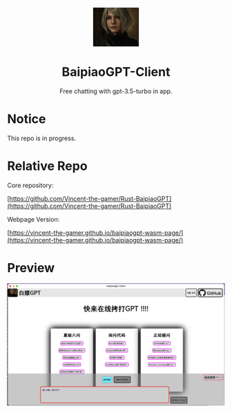 <p align="center">
    <img src="./.github/ashley.png" style="height: 90px;"/>
</p>
<h1 align="center">BaipiaoGPT-Client</h1>
<p align="center">
    Free chatting with gpt-3.5-turbo in app.
</p>

# Notice
This repo is in progress.

# Relative Repo

Core repository:

[https://github.com/Vincent-the-gamer/Rust-BaipiaoGPT](https://github.com/Vincent-the-gamer/Rust-BaipiaoGPT)

Webpage Version:

[https://vincent-the-gamer.github.io/baipiaogpt-wasm-page/](https://vincent-the-gamer.github.io/baipiaogpt-wasm-page/)

# Preview
![preview](./.github/preview.png)